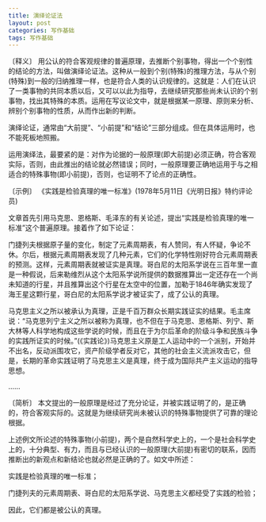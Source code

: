 ```yaml
---
title: 演绎论证法
layout: post
categories: 写作基础
tags: 写作基础
---
```


〔释义〕 用公认的符合客观规律的普遍原理，去推断个别事物，得出一个个别性的结论的方法，叫做演绎论证法。这种从一般到个别(特殊)的推理方法，与从个别(特殊)到一般的归纳推理一样，也是符合人类的认识规律的。这就是：人们在认识了一类事物的共同本质以后，又可以以此为指导，去继续研究那些尚未认识的个别事物，找出其特殊的本质。运用在写议论文中，就是根据某一原理、原则来分析、辨别个别事物的性质，从而作出新的判断。

演绎论证，通常由“大前提”、“小前提”和“结论”三部分组成。但在具体运用时，也不能死板地照搬。

运用演绎法，最要紧的是：对作为论据的一般原理(即大前提)必须正确，符合客观实际，否则，由此推出的结论就必然错误；同时，一般原理要正确地运用于与之相适合的特殊事物(即小前提)，否则，也证明不了论点的正确性。

〔示例〕 《实践是检验真理的唯一标准》(1978年5月11日《光明日报》特约评论员)

文章首先引用马克思、恩格斯、毛泽东的有关论述，提出“实践是检验真理的唯一标准”这个普遍原理。接着作了如下论证：

门捷列夫根据原子量的变化，制定了元素周期表，有人赞同，有人怀疑，争论不休。尔后，根据元素周期表发现了几种元素，它们的化学特性刚好符合元素周期表的预测。这样，元素周期表就被证实是真理。哥白尼的太阳系学说在三百年里一直是一种假说，后来勒维烈从这个太阳系学说所提供的数据推算出一定还存在一个尚未知道的行星，并且推算出这个行星在太空中的位置，加勒于1846年确实发现了海王星这颗行星，哥白尼的太阳系学说才被证实了，成了公认的真理。

马克思主义之所以被承认为真理，正是千百万群众长期实践证实的结果。毛主席说：“马克思列宁主义之所以被称为真理，也不但在于马克思、恩格斯、列宁、斯大林等人科学地构成这些学说的时候，而且在于为尔后革命的阶级斗争和民族斗争的实践所证实的时候。”(《实践论》)马克思主义原是工人运动中的一个派别，开始并不出名，反动派围攻它，资产阶级学者反对它，其他的社会主义流派攻击它，但是，长期的革命实践证明了马克思主义是真理，终于成为国际共产主义运动的指导思想。

……

〔简析〕 本文提出的一般原理是经过了充分论证，并被实践证明了的，是正确的，符合客观实际的。这就是为继续研究尚未被认识的特殊事物提供了可靠的理论根据。

上述例文所论述的特殊事物(小前提)，两个是自然科学史上的，一个是社会科学史上的，十分典型、有力，而且与已经认识的一般原理(大前提)有密切的联系，因而推断出的新观点和新结论也就必然是正确的了。如文中所述：

实践是检验真理的唯一标准；

门捷列夫的元素周期表、哥白尼的太阳系学说、马克思主义都经受了实践的检验；

因此，它们都是被公认的真理。 
